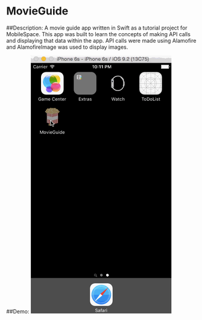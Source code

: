 # MovieGuide

##Description:
A movie guide app written in Swift as a tutorial project for MobileSpace. This app was built to learn the concepts of making API calls and displaying that data within the app. API calls were made using Alamofire and AlamofireImage was used to display images.

##Demo:
![](MovieGuide.gif)
